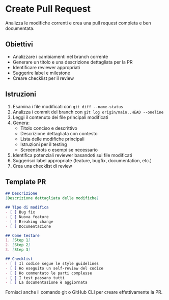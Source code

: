 # Create Pull Request

Analizza le modifiche correnti e crea una pull request completa e ben documentata.

## Obiettivi

- Analizzare i cambiamenti nel branch corrente
- Generare un titolo e una descrizione dettagliata per la PR
- Identificare reviewer appropriati
- Suggerire label e milestone
- Creare checklist per il review

## Istruzioni

1. Esamina i file modificati con `git diff --name-status`
2. Analizza i commit del branch con `git log origin/main..HEAD --oneline`
3. Leggi il contenuto dei file principali modificati
4. Genera:
   - Titolo conciso e descrittivo
   - Descrizione dettagliata con contesto
   - Lista delle modifiche principali
   - Istruzioni per il testing
   - Screenshots o esempi se necessario
5. Identifica potenziali reviewer basandoti sui file modificati
6. Suggerisci label appropriate (feature, bugfix, documentation, etc.)
7. Crea una checklist di review

## Template PR

```markdown
## Descrizione
[Descrizione dettagliata delle modifiche]

## Tipo di modifica
- [ ] Bug fix
- [ ] Nuova feature
- [ ] Breaking change
- [ ] Documentazione

## Come testare
1. [Step 1]
2. [Step 2]
3. [Step 3]

## Checklist
- [ ] Il codice segue le style guidelines
- [ ] Ho eseguito un self-review del codice
- [ ] Ho commentato le parti complesse
- [ ] I test passano tutti
- [ ] La documentazione è aggiornata
```

Fornisci anche il comando git o GitHub CLI per creare effettivamente la PR.